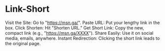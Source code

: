# Link-Short
Visit the Site: Go to "https://msn.ga/".  Paste URL: Put your lengthy link in the box.  Click Shorten: Hit "Shorten URL."  Get Short Link: Copy the new, compact link (e.g., "https://msn.ga/XXXX").  Share Easily: Use it on social media, emails, anywhere.  Instant Redirection: Clicking the short link leads to the original page.
